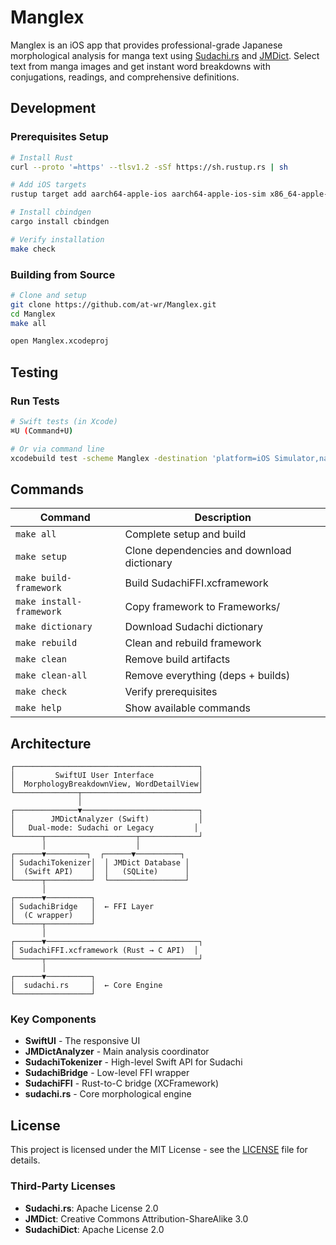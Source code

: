 # Manglex

Manglex is an iOS app that provides professional-grade Japanese morphological analysis for manga text using [Sudachi.rs](https://github.com/WorksApplications/sudachi.rs) and [JMDict](https://www.edrdg.org/jmdict/j_jmdict.html). Select text from manga images and get instant word breakdowns with conjugations, readings, and comprehensive definitions.

## Development

### Prerequisites Setup

```bash
# Install Rust
curl --proto '=https' --tlsv1.2 -sSf https://sh.rustup.rs | sh

# Add iOS targets
rustup target add aarch64-apple-ios aarch64-apple-ios-sim x86_64-apple-ios

# Install cbindgen
cargo install cbindgen

# Verify installation
make check
```

### Building from Source

```bash
# Clone and setup
git clone https://github.com/at-wr/Manglex.git
cd Manglex
make all

open Manglex.xcodeproj
```

## Testing

### Run Tests

```bash
# Swift tests (in Xcode)
⌘U (Command+U)

# Or via command line
xcodebuild test -scheme Manglex -destination 'platform=iOS Simulator,name=iPhone 15 Pro'
```

## Commands

| Command | Description |
|---------|-------------|
| `make all` | Complete setup and build |
| `make setup` | Clone dependencies and download dictionary |
| `make build-framework` | Build SudachiFFI.xcframework |
| `make install-framework` | Copy framework to Frameworks/ |
| `make dictionary` | Download Sudachi dictionary |
| `make rebuild` | Clean and rebuild framework |
| `make clean` | Remove build artifacts |
| `make clean-all` | Remove everything (deps + builds) |
| `make check` | Verify prerequisites |
| `make help` | Show available commands |


## Architecture

```
┌─────────────────────────────────────────┐
│         SwiftUI User Interface          │
│  MorphologyBreakdownView, WordDetailView│
└──────────────┬──────────────────────────┘
               │
┌──────────────▼──────────────────────────┐
│        JMDictAnalyzer (Swift)           │
│   Dual-mode: Sudachi or Legacy         │
└──────┬────────────────────┬─────────────┘
       │                    │
┌──────▼─────────┐  ┌──────▼──────────┐
│ SudachiTokenizer│  │ JMDict Database │
│  (Swift API)    │  │   (SQLite)      │
└──────┬──────────┘  └─────────────────┘
       │
┌──────▼──────────┐
│ SudachiBridge   │  ← FFI Layer
│  (C wrapper)    │
└──────┬──────────┘
       │
┌──────▼──────────────────────────────────┐
│ SudachiFFI.xcframework (Rust → C API)  │
└──────┬──────────────────────────────────┘
       │
┌──────▼──────────┐
│  sudachi.rs     │  ← Core Engine
└─────────────────┘
```

### Key Components

- **SwiftUI** - The responsive UI
- **JMDictAnalyzer** - Main analysis coordinator
- **SudachiTokenizer** - High-level Swift API for Sudachi
- **SudachiBridge** - Low-level FFI wrapper
- **SudachiFFI** - Rust-to-C bridge (XCFramework)
- **sudachi.rs** - Core morphological engine


## License

This project is licensed under the MIT License - see the [LICENSE](LICENSE) file for details.

### Third-Party Licenses

- **Sudachi.rs**: Apache License 2.0
- **JMDict**: Creative Commons Attribution-ShareAlike 3.0
- **SudachiDict**: Apache License 2.0